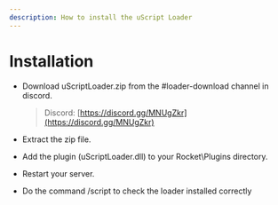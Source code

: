 ```yaml
---
description: How to install the uScript Loader
---
```


# Installation



* Download uScriptLoader.zip from the \#loader-download channel in discord.

  > Discord: [https://discord.gg/MNUgZkr](https://discord.gg/MNUgZkr)

* Extract the zip file.
* Add the plugin \(uScriptLoader.dll\) to your Rocket\Plugins directory.
* Restart your server.
* Do the command /script to check the loader installed correctly 

